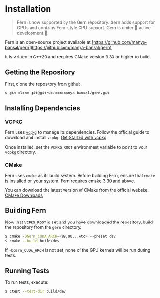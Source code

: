 # Installation 

> Fern is now supported by the Gern repository. Gern adds support for GPUs and
> contains Fern-style CPU support. Gern is under 🚧 active development 🚧.

Fern is an open-source project available at
[https://github.com/manya-bansal/gern](https://github.com/manya-bansal/gern).

It is written in C++20 and requires CMake version 3.30 or higher to build.

## Getting the Repository

First, clone the repository from github.

```bash
$ git clone git@github.com:manya-bansal/gern.git
```

## Installing Dependencies

### VCPKG

Fern uses [`vcpkg`](https://github.com/microsoft/vcpkg) to manage its
dependencies. Follow the official guide to download and install `vcpkg`: [Get Started with
vcpkg](https://learn.microsoft.com/en-us/vcpkg/get_started/get-started?pivots=shell-powershell#1---set-up-vcpkg)

Once installed, set the `VCPKG_ROOT` environment variable to point to your
`vcpkg` directory.

### CMake

Fern uses `cmake` as its build system. Before building Fern, ensure that `cmake`
is installed on your system. Fern requires cmake 3.30 and above.

You can download the latest version of CMake from the official website: [CMake
Downloads](https://cmake.org/download/)

## Building Fern

Now that `VCPKG_ROOT` is set and you have downloaded the repository, build the
repository from the `gern` directory:

``` bash
$ cmake -DGern_CUDA_ARCH=<89,90..,etc> --preset dev 
$ cmake --build build/dev
```

If `-DGern_CUDA_ARCH` is not set, none of the GPU kernels will be run during
tests.

## Running Tests

To run tests, execute: 

```bash
$ ctest --test-dir build/dev
``` 



